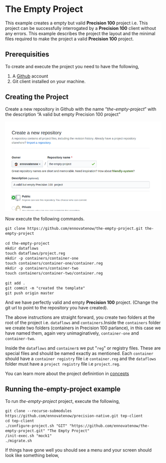 # The Empty Project
This example creates a empty but valid **Precision 100** project i.e. This project can be successfully interrogated by a **Precision 100** client without any errors. This example describes the project the layout and the minimal files required to make the project a valid **Precision 100** project.

## Prerequisities
To create and execute the project you need to have the following,

1. A [Github](https://www.github.com) account
2. Git client installed on your machine.

## Creating the Project
Create a new repository in Github with the name “*the-empty-project*” with the description “A valid but empty Precision 100  project"

![Create empty project repository](./images/create-empty-project-repository.png)

Now execute the following commands.
```
git clone https://github.com/ennovatenow/the-empty-project.git the-empty-project

cd the-empty-project
mkdir dataflows
touch dataflows/project.reg
mkdir -p containers/container-one
touch containers/container-one/container.reg
mkdir -p containers/container-two
touch containers/container-two/container.reg

git add .
git commit -m "created the template"
git push origin master
```
And we have perfectly valid and empty **Precision 100** project. (Change the git url to point to the repository you have created). 

The above instructions are straight forward, you create two folders at the root of the project i.e. `dataflows` and `containers`.Inside the `containers` folder we create two folders (containers in Precision 100 parlance), in this case we have named them, again very unimaginatively, `container-one` and `container-two`. 

Inside the `dataflows` and `container`s we put "`reg`" or registry files. These are special files and should be named exactly as mentioned. Each `container` should have a `container registry` file i.e `container.reg` and the `dataflows` folder must have a `project registry` file i.e `project.reg`. 

You can learn more about the project definintion in [concepts](./concepts.md)

## Running the-empty-project example
To run *the-empty-project* project, execute the following,
```
git clone --recurse-submodules https://github.com/ennovatenow/precision-native.git tep-client
cd tep-client
./configure-project.sh "GIT" "https://github.com/ennovatenow/the-empty-project.git" "The Empty Project"
/init-exec.sh "mock1"
./migrate.sh
```

If things have gone well you should see a menu and your screen should look like something below,

